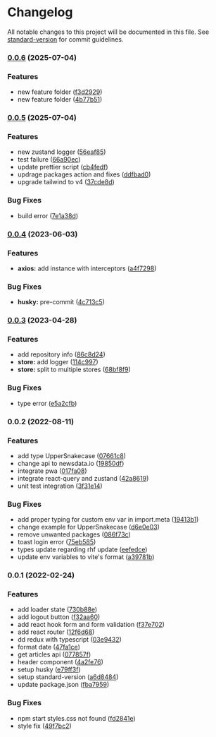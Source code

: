 # Changelog

All notable changes to this project will be documented in this file. See [standard-version](https://github.com/conventional-changelog/standard-version) for commit guidelines.

### [0.0.6](https://github.com/akhil-neoito/react-query-zustand-ts-vite-boilerplate/compare/v0.0.5...v0.0.6) (2025-07-04)


### Features

* new feature folder ([f3d2929](https://github.com/akhil-neoito/react-query-zustand-ts-vite-boilerplate/commit/f3d292949f3056700f3ddd1a0cb49885f4c6dbff))
* new feature folder ([4b77b51](https://github.com/akhil-neoito/react-query-zustand-ts-vite-boilerplate/commit/4b77b51a70882224bf978483951acd4997d9b831))

### [0.0.5](https://github.com/akhil-neoito/react-query-zustand-ts-vite-boilerplate/compare/v0.0.4...v0.0.5) (2025-07-04)


### Features

* new zustand logger ([56eaf85](https://github.com/akhil-neoito/react-query-zustand-ts-vite-boilerplate/commit/56eaf8599d38a85c2b0d06f241a998229bb28a0f))
* test failure ([66a90ec](https://github.com/akhil-neoito/react-query-zustand-ts-vite-boilerplate/commit/66a90ecfbfc703ac14c827d421e5c5f417f55d74))
* update prettier script ([cb4fedf](https://github.com/akhil-neoito/react-query-zustand-ts-vite-boilerplate/commit/cb4fedf97f396d80f0d25f97ba4fd1d4ff6f72d4))
* updrage packages action and fixes ([ddfbad0](https://github.com/akhil-neoito/react-query-zustand-ts-vite-boilerplate/commit/ddfbad0af5f88122baae611cfb7b7da13ca0f7db))
* upgrade tailwind to v4 ([37cde8d](https://github.com/akhil-neoito/react-query-zustand-ts-vite-boilerplate/commit/37cde8dd05ca32efed927bf5342626c484971962))


### Bug Fixes

* build error ([7e1a38d](https://github.com/akhil-neoito/react-query-zustand-ts-vite-boilerplate/commit/7e1a38d8601c19ded7167514b7f7145a78fdacac))

### [0.0.4](https://github.com/akhil-neoito/react-query-zustand-ts-vite-boilerplate/compare/v0.0.3...v0.0.4) (2023-06-03)


### Features

* **axios:** add instance with interceptors ([a4f7298](https://github.com/akhil-neoito/react-query-zustand-ts-vite-boilerplate/commit/a4f7298e6d5b4ac02f0926658779e0063276bb03))


### Bug Fixes

* **husky:** pre-commit ([4c713c5](https://github.com/akhil-neoito/react-query-zustand-ts-vite-boilerplate/commit/4c713c59cebd263991ce8e2d1817a5832d9764c6))

### [0.0.3](https://github.com/akhil-neoito/react-query-zustand-ts-vite-boilerplate/compare/v0.0.2...v0.0.3) (2023-04-28)


### Features

* add repository info ([86c8d24](https://github.com/akhil-neoito/react-query-zustand-ts-vite-boilerplate/commit/86c8d2423032009f711db5ad400afe6c7df843e7))
* **store:** add logger ([114c997](https://github.com/akhil-neoito/react-query-zustand-ts-vite-boilerplate/commit/114c997c8e46bab68bd1724f33b0caf4a124e151))
* **store:** split to multiple stores ([68bf8f9](https://github.com/akhil-neoito/react-query-zustand-ts-vite-boilerplate/commit/68bf8f98ba66acf94b6ccc59dc45b2b8ae4f0b83))


### Bug Fixes

* type error ([e5a2cfb](https://github.com/akhil-neoito/react-query-zustand-ts-vite-boilerplate/commit/e5a2cfbc7f5b656e5fc30c79ae3fa6cd85cb8d86))

### 0.0.2 (2022-08-11)


### Features

* add type UpperSnakecase ([07661c8](https://github.com/akhil-neoito/react-query-zustand-ts-vite-boilerplate/commit/07661c882b583447697dca4bb1332ae9e0ace969))
* change api to newsdata.io ([19850df](https://github.com/akhil-neoito/react-query-zustand-ts-vite-boilerplate/commit/19850dffd6a3748dd8b7d7d409bf4fd93cbcd483))
* integrate pwa ([017fa08](https://github.com/akhil-neoito/react-query-zustand-ts-vite-boilerplate/commit/017fa089e9a3280d60bb0ca10d1b7bb48ee07e67))
* integrate react-query and zustand ([42a8619](https://github.com/akhil-neoito/react-query-zustand-ts-vite-boilerplate/commit/42a861938e6dab0b735c4f0e7c949b4a2d2edc86))
* unit test integration ([3f31e14](https://github.com/akhil-neoito/react-query-zustand-ts-vite-boilerplate/commit/3f31e14c25c03bc2f459e26dae4023e3ca94ba3d))


### Bug Fixes

* add proper typing for custom env var in import.meta ([19413b1](https://github.com/akhil-neoito/react-query-zustand-ts-vite-boilerplate/commit/19413b1a8c7f126db9e450a279235994e9e671f6))
* change example for UpperSnakecase ([d6e0e03](https://github.com/akhil-neoito/react-query-zustand-ts-vite-boilerplate/commit/d6e0e03faaf117f402f4b61937826ea3f4013e37))
* remove unwanted packages ([086f73c](https://github.com/akhil-neoito/react-query-zustand-ts-vite-boilerplate/commit/086f73c866605df8357288080cd246fdb6020a24))
* toast login error ([75eb585](https://github.com/akhil-neoito/react-query-zustand-ts-vite-boilerplate/commit/75eb58565646aa8f0e45a34bdaa8d89bc7f119c7))
* types update regarding rhf update ([eefedce](https://github.com/akhil-neoito/react-query-zustand-ts-vite-boilerplate/commit/eefedcec46449abfb26fdecb105961a9e552d512))
* update env variables to vite's format ([a39781b](https://github.com/akhil-neoito/react-query-zustand-ts-vite-boilerplate/commit/a39781b60d8716b00c6f24547d9abcb46c508ab5))

### 0.0.1 (2022-02-24)


### Features

* add loader state ([730b88e](https://github.com/akhil-neoito/react-redux-saga-ts-vite-boilerplate/commit/730b88e4471fe2d21be5c1bee29f5c225d3b56bc))
* add logout button ([f32aa60](https://github.com/akhil-neoito/react-redux-saga-ts-vite-boilerplate/commit/f32aa601c007a144f0ac15b448156914ac791b53))
* add react hook form and form validation ([f37e702](https://github.com/akhil-neoito/react-redux-saga-ts-vite-boilerplate/commit/f37e70245d914c020347d5df715520d9988c1796))
* add react router ([12f6d68](https://github.com/akhil-neoito/react-redux-saga-ts-vite-boilerplate/commit/12f6d689ae6713da8c7e41a8d390b5e090ffdbb5))
* dd redux with typescript ([03e9432](https://github.com/akhil-neoito/react-redux-saga-ts-vite-boilerplate/commit/03e9432886e92e7374cde89a7434ef25ff66542f))
* format date ([47fa1ce](https://github.com/akhil-neoito/react-redux-saga-ts-vite-boilerplate/commit/47fa1ce69487704ec52d0be188d5c1cdab615341))
* get articles api ([077857f](https://github.com/akhil-neoito/react-redux-saga-ts-vite-boilerplate/commit/077857fcfbbf703dd90985ecc13a9bdfd08bef8f))
* header component ([4a2fe76](https://github.com/akhil-neoito/react-redux-saga-ts-vite-boilerplate/commit/4a2fe76709403a0187707fadb571f426387ec400))
* setup husky ([e79ff3f](https://github.com/akhil-neoito/react-redux-saga-ts-vite-boilerplate/commit/e79ff3f0f95d7f66e3fd8e3d95524fe66c4fceff))
* setup standard-version ([a6d8484](https://github.com/akhil-neoito/react-redux-saga-ts-vite-boilerplate/commit/a6d84845bbf283475ecfce936ae32a8815242734))
* update package.json ([fba7959](https://github.com/akhil-neoito/react-redux-saga-ts-vite-boilerplate/commit/fba7959fbd12ef0864839000503e0afe8750095b))


### Bug Fixes

* npm start styles.css not found ([fd2841e](https://github.com/akhil-neoito/react-redux-saga-ts-vite-boilerplate/commit/fd2841e1b31c04458955f88d2fa11cbd7f53c960))
* style fix ([49f7bc2](https://github.com/akhil-neoito/react-redux-saga-ts-vite-boilerplate/commit/49f7bc25119daa99725d9da6c303e25e160e5e96))
